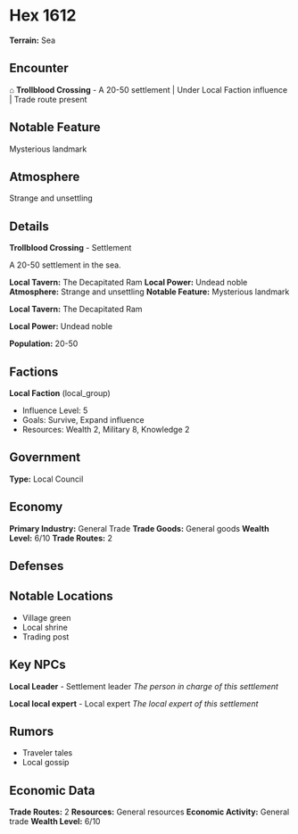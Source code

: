 # Hex 1612

**Terrain:** Sea

## Encounter
⌂ **Trollblood Crossing** - A 20-50 settlement | Under Local Faction influence | Trade route present

## Notable Feature
Mysterious landmark

## Atmosphere
Strange and unsettling

## Details
**Trollblood Crossing** - Settlement

A 20-50 settlement in the sea.

**Local Tavern:** The Decapitated Ram
**Local Power:** Undead noble
**Atmosphere:** Strange and unsettling
**Notable Feature:** Mysterious landmark

**Local Tavern:** The Decapitated Ram

**Local Power:** Undead noble

**Population:** 20-50

## Factions
**Local Faction** (local_group)
- Influence Level: 5
- Goals: Survive, Expand influence
- Resources: Wealth 2, Military 8, Knowledge 2

## Government
**Type:** Local Council

## Economy
**Primary Industry:** General Trade
**Trade Goods:** General goods
**Wealth Level:** 6/10
**Trade Routes:** 2

## Defenses

## Notable Locations
- Village green
- Local shrine
- Trading post

## Key NPCs
**Local Leader** - Settlement leader
*The person in charge of this settlement*

**Local local expert** - Local expert
*The local expert of this settlement*

## Rumors
- Traveler tales
- Local gossip

## Economic Data
**Trade Routes:** 2
**Resources:** General resources
**Economic Activity:** General trade
**Wealth Level:** 6/10
